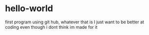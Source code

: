 # hello-world
first program using git hub, whatever that is
I just want to be better at coding even though i dont think im made for it
